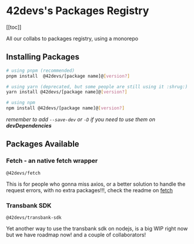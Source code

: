 # 42devs's Packages Registry

[[toc]]

All our collabs to packages registry, using a monorepo

## Installing Packages

```bash
# using pnpm (recommended)
pnpm install  @42devs/[package name]@[version?]

# using yarn (deprecated, but some people are still using it :shrug:)
yarn install @42devs/[package name]@[version?]

# using npm
npm install @42devs/[package name]@[version?]

```

_remember to add `--save-dev` or `-D` if you need to use them on **devDependencies**_

## Packages Available

### Fetch - an native fetch wrapper

`@42devs/fetch`

This is for people who gonna miss axios, or a better solution to handle the request errors, with no extra packages!!!, check the readme on [fetch](/packages/fetch)

### Transbank SDK

`@42devs/transbank-sdk`

Yet another way to use the transbank sdk on nodejs, is a big WIP right now but we have roadmap now! and a couple of collaborators!
